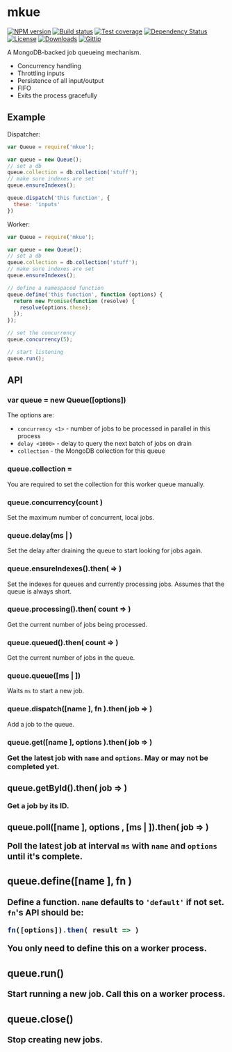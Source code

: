 
# mkue

[![NPM version][npm-image]][npm-url]
[![Build status][travis-image]][travis-url]
[![Test coverage][coveralls-image]][coveralls-url]
[![Dependency Status][david-image]][david-url]
[![License][license-image]][license-url]
[![Downloads][downloads-image]][downloads-url]
[![Gittip][gittip-image]][gittip-url]

A MongoDB-backed job queueing mechanism.

- Concurrency handling
- Throttling inputs
- Persistence of all input/output
- FIFO
- Exits the process gracefully

## Example

Dispatcher:

```js
var Queue = require('mkue');

var queue = new Queue();
// set a db
queue.collection = db.collection('stuff');
// make sure indexes are set
queue.ensureIndexes();

queue.dispatch('this function', {
  these: 'inputs'
})
```

Worker:

```js
var Queue = require('mkue');

var queue = new Queue();
// set a db
queue.collection = db.collection('stuff');
// make sure indexes are set
queue.ensureIndexes();

// define a namespaced function
queue.define('this function', function (options) {
  return new Promise(function (resolve) {
    resolve(options.these);
  });
});

// set the concurrency
queue.concurrency(5);

// start listening
queue.run();
```

## API

### var queue = new Queue([options])

The options are:

- `concurrency <1>` - number of jobs to be processed in parallel in this process
- `delay <1000>` - delay to query the next batch of jobs on drain
- `collection` - the MongoDB collection for this queue

### queue.collection =

You are required to set the collection for this worker queue manually.

### queue.concurrency(count <Integer>)

Set the maximum number of concurrent, local jobs.

### queue.delay(ms <Integer> | <String>)

Set the delay after draining the queue to start looking for jobs again.

### queue.ensureIndexes().then( => )

Set the indexes for queues and currently processing jobs.
Assumes that the queue is always short.

### queue.processing().then( count => )

Get the current number of jobs being processed.

### queue.queued().then( count => )

Get the current number of jobs in the queue.

### queue.queue([ms <Integer> | <String>])

Waits `ms` to start a new job.

### queue.dispatch([name <String>], fn <Function>).then( job => )

Add a job to the queue.

### queue.get([name <String>], options <Object>).then( job => )

Get the latest job with `name` and `options`.
May or may not be completed yet.

### queue.getById(<ObjectId>).then( job => )

Get a job by its ID.

### queue.poll([name <String>], options <Object>, [ms <Integer> | <String>]).then( job => )

Poll the latest job at interval `ms` with `name` and `options` until it's complete.

### queue.define([name <String>], fn <Function>)

Define a function.
`name` defaults to `'default'` if not set.
`fn`'s API should be:

```js
fn([options]).then( result => )
```

You only need to define this on a worker process.

### queue.run()

Start running a new job.
Call this on a worker process.

### queue.close()

Stop creating new jobs.

[gitter-image]: https://badges.gitter.im/mongodb-utils/mkue.png
[gitter-url]: https://gitter.im/mongodb-utils/mkue
[npm-image]: https://img.shields.io/npm/v/mkue.svg?style=flat-square
[npm-url]: https://npmjs.org/package/mkue
[github-tag]: http://img.shields.io/github/tag/mongodb-utils/mkue.svg?style=flat-square
[github-url]: https://github.com/mongodb-utils/mkue/tags
[travis-image]: https://img.shields.io/travis/mongodb-utils/mkue.svg?style=flat-square
[travis-url]: https://travis-ci.org/mongodb-utils/mkue
[coveralls-image]: https://img.shields.io/coveralls/mongodb-utils/mkue.svg?style=flat-square
[coveralls-url]: https://coveralls.io/r/mongodb-utils/mkue
[david-image]: http://img.shields.io/david/mongodb-utils/mkue.svg?style=flat-square
[david-url]: https://david-dm.org/mongodb-utils/mkue
[license-image]: http://img.shields.io/npm/l/mkue.svg?style=flat-square
[license-url]: LICENSE
[downloads-image]: http://img.shields.io/npm/dm/mkue.svg?style=flat-square
[downloads-url]: https://npmjs.org/package/mkue
[gittip-image]: https://img.shields.io/gratipay/jonathanong.svg?style=flat-square
[gittip-url]: https://gratipay.com/jonathanong/
